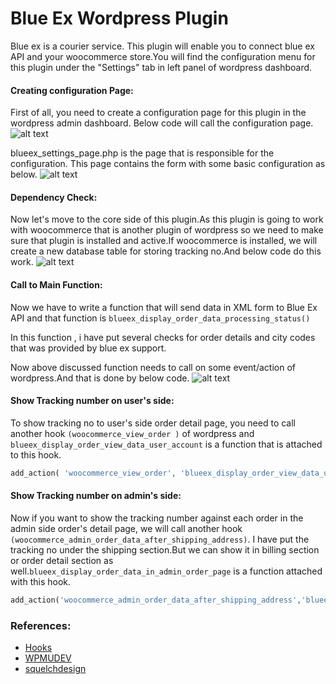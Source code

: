 # Blue Ex Wordpress Plugin
Blue ex is a courier service. This plugin will enable you to connect blue ex API and your woocommerce store.You will find the configuration menu for this plugin under the "Settings" tab in left panel of wordpress dashboard.

#### Creating configuration Page:
First of all, you need to create a configuration page for this plugin in the wordpress admin dashboard.
Below code will call the configuration page.
![alt text](https://github.com/virtualforce/blueex_wordpress_plugin/blob/master/images/configuration.png "call to configuration page")

blueex_settings_page.php is the page that is responsible for the configuration. This page contains the form with some basic configuration as below.
![alt text](https://github.com/virtualforce/blueex_wordpress_plugin/blob/master/images/configuration1.png "configuration page")

#### Dependency Check:
Now let's move to the core side of this plugin.As this plugin is going to work with woocommerce that is another plugin of wordpress so we need to make sure that plugin is installed and active.If woocommerce is installed, we will create a new database table for storing tracking no.And below code do this work.
![alt text](https://github.com/virtualforce/blueex_wordpress_plugin/blob/master/images/woocommerce-check.png "Dependency Check")

#### Call to Main Function:
Now we have to write a function that will send data in XML form to Blue Ex API and that function is 
`blueex_display_order_data_processing_status()`

In this function , i have put several checks for order details and city codes that was provided by blue ex support.

Now above discussed function needs to call on some event/action of wordpress.And that is done by below code.
![alt text](https://github.com/virtualforce/blueex_wordpress_plugin/blob/master/images/function_call.png "Call to main function")


#### Show Tracking number on user's side:
To show tracking no to user's side order detail page, you need to call another hook `(woocommerce_view_order )` of wordpress and `blueex_display_order_view_data_user_account` is a function that is attached to this hook.

```php
add_action( 'woocommerce_view_order', 'blueex_display_order_view_data_user_account', 30 );
```

#### Show Tracking number on admin's side:
Now if you want to show the tracking number against each order in the admin side order's detail page, we will call another hook `(woocommerce_admin_order_data_after_shipping_address)`. I have put the tracking no under the shipping section.But we can show it in billing section or order detail section as well.`blueex_display_order_data_in_admin_order_page` is a function attached with this hook.

```php
add_action('woocommerce_admin_order_data_after_shipping_address','blueex_display_order_data_in_admin_order_page' );
```

### References:

 * [Hooks](https://developer.wordpress.org/plugins/hooks/)
 * [WPMUDEV](https://premium.wpmudev.org/blog/creating-database-tables-for-plugins/)
 * [squelchdesign](http://squelchdesign.com/web-design-newbury/woocommerce-detecting-order-complete-on-order-completion/)